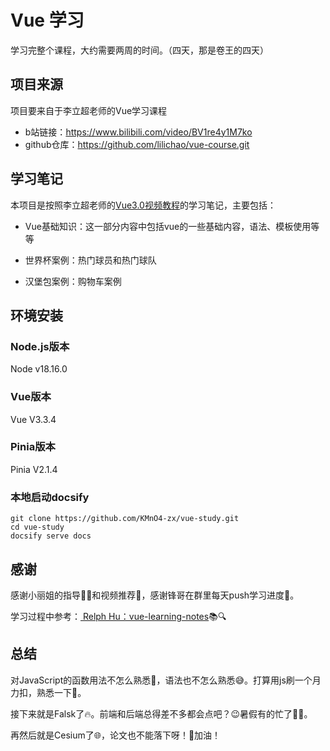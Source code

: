 # Vue 学习

学习完整个课程，大约需要两周的时间。（四天，那是卷王的四天）

## 项目来源

项目要来自于李立超老师的Vue学习课程

- b站链接：https://www.bilibili.com/video/BV1re4y1M7ko
- github仓库：https://github.com/lilichao/vue-course.git

## 学习笔记

本项目是按照李立超老师的[Vue3.0视频教程](https://www.bilibili.com/video/BV1re4y1M7ko)的学习笔记，主要包括：

- Vue基础知识：这一部分内容中包括vue的一些基础内容，语法、模板使用等等

- 世界杯案例：热门球员和热门球队

- 汉堡包案例：购物车案例

## 环境安装

### Node.js版本

Node v18.16.0

### Vue版本

Vue V3.3.4

### Pinia版本

Pinia V2.1.4

### 本地启动docsify

```
git clone https://github.com/KMnO4-zx/vue-study.git
cd vue-study
docsify serve docs
```

## 感谢

感谢小丽姐的指导👩‍🏫和视频推荐🎥，感谢锋哥在群里每天push学习进度💼。

学习过程中参考：[ Relph Hu：vue-learning-notes](https://github.com/Relph1119/vue-learning-notes)📚🔍

## 总结

对JavaScript的函数用法不怎么熟悉🤔，语法也不怎么熟悉😅。打算用js刷一个月力扣，熟悉一下💪。

接下来就是Falsk了🔥。前端和后端总得差不多都会点吧？😉暑假有的忙了🏃‍♂️。

再然后就是Cesium了🌐，论文也不能落下呀！📝加油！
